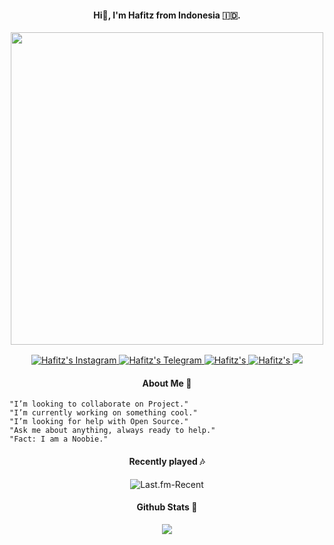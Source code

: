 <h4 align="center">Hi👋, I'm Hafitz from Indonesia 🇮🇩.</h4>

<p align="center">
<a href="https://youtu.be/iG1gPLOceCQ">
  <img src="https://raw.githubusercontent.com/breakdowns/breakdowns/P/IMG_20201224_101202.jpg"? width="500"/>
</p>

<p align="center">
  <a href="https://www.instagram.com/hafitzsetya_21">
  <img alt="Hafitz's Instagram" src="https://img.shields.io/badge/Instagram-E4405F?style=for-the-badge&logo=instagram&logoColor=white" />
</a>
<a href="https://t.me/hafitzXD">
  <img alt="Hafitz's Telegram" src="https://img.shields.io/badge/Telegram-2CA5E0?style=for-the-badge&logo=telegram&logoColor=white" />
</a>
<a href="https://discordapp.com/users/455173359924412434">
  <img alt=Hafitz's Discord" src="https://img.shields.io/badge/Discord-7289DA?style=for-the-badge&logo=discord&logoColor=white" />
</a>
<a href="https://twitter.com/21Hafitz">
  <img alt=Hafitz's Twitter" src="https://img.shields.io/badge/Twitter-1DA1F2?style=for-the-badge&logo=twitter&logoColor=white" />
</a>
<a href="https://breakdowns.github.io/"> <img src="https://img.shields.io/website?label=%20&style=for-the-badge&up_color=black&up_message=breakdowns.github.io&url=https%3A%2F%2Fbreakdowns.github.io&logo=github"/></a></p>

<h4 align="center">About Me 🧛</h4>

```
"I’m looking to collaborate on Project."
"I’m currently working on something cool."
"I’m looking for help with Open Source."
"Ask me about anything, always ready to help."
"Fact: I am a Noobie."
```

<h4 align="center">Recently played 🎶</h4>

<p align="center">
  <img src="https://lastfm-recently-played.vercel.app/api?user=Hafitz&count=3&width=490" alt="Last.fm-Recent" /></a>
</p>

<h4 align="center">Github Stats 🐙</h4>

<p align="center"><a href="https://github.com/breakdowns"><img src="https://github-readme-stats.vercel.app/api?username=breakdowns&&show_icons=true&line_height=27&count_private=true&title_color=ffffff&text_color=c9cacc&icon_color=2bbc8a&bg_color=1d1f21"></a></p>
